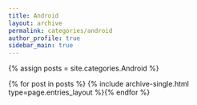 ```yaml
---
title: Android
layout: archive
permalink: categories/android
author_profile: true
sidebar_main: true
---
```




{% assign posts = site.categories.Android %}

{% for post in posts %} {% include archive-single.html type=page.entries_layout %}{% endfor %}

